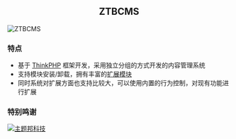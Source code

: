 <h2 align="center">ZTBCMS</h2>

![ZTBCMS](https://dn-coding-net-production-pp.qbox.me/9c032f69-a88a-4bde-8baa-71301df0e12e.png)

### 特点

* 基于 [ThinkPHP](http://www.thinkphp.cn) 框架开发，采用独立分组的方式开发的内容管理系统
* 支持模块安装/卸载，拥有丰富的[扩展模块](http://mod.ztbcms.com/)
* 同时系统对扩展方面也支持比较大，可以使用内置的行为控制，对现有功能进行扩展


### 特别鸣谢

[![主题邦科技](https://dn-coding-net-production-pp.qbox.me/da8e8b23-f828-4f13-9465-d5442890845c.png)](http://zhutibang.cn)
